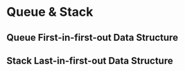 # Queue & Stack

## Queue First-in-first-out Data Structure

## Stack Last-in-first-out Data Structure
